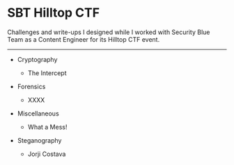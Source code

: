 # SBT Hilltop CTF

Challenges and write-ups I designed while I worked with Security Blue Team as a Content Engineer for its Hilltop CTF event.

-----

- Cryptography
  - The Intercept

- Forensics
  - XXXX

- Miscellaneous
  - What a Mess!
  
- Steganography
  - Jorji Costava

